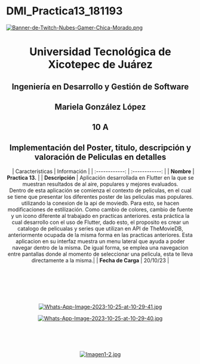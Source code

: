 # DMI_Practica13_181193

[![Banner-de-Twitch-Nubes-Gamer-Chica-Morado.png](https://i.postimg.cc/15q3LFXF/Banner-de-Twitch-Nubes-Gamer-Chica-Morado.png)](https://postimg.cc/MvzwBvyZ)

<div align="center">
  
# Universidad Tecnológica de Xicotepec de Juárez


## Ingeniería en Desarrollo y Gestión de Software
## Mariela González López
## 10 A
## Implementación del Poster, titulo, descripción y valoración de Peliculas en detalles
&nbsp;
&nbsp;
|  Características |  Información |
| :------------: | :------------: |
| **Nombre**  |  **Practica 13.**  |
| **Descripción**  | Aplicación desarrollada en Flutter en la que se muestran resultados de al aire, populares y mejores evaluados. <br> Dentro de esta aplicación se comienza el contexto de peliculas, en el cual se tiene que presentar los diferentes poster de las peliculas mas populares. utilizando la conexion de la api de moviedb. Para esto, se hacen modificaciones de estilización. Como cambio de colores, cambio de fuente y un icono diferente al trabajado en practicas anteriores. esta práctica la cual desarrollo con el uso de Flutter, dado esto, el proposito es crear un catalogo de pelicualas y series que utilizan en API de TheMovieDB, anteriormente ocupada de la misma forma en las practicas anteriores. Esta aplicacion en su interfaz muestra un menu lateral que ayuda a poder navegar dentro de la misma. De igual forma, se emplea una navegacion entre pantallas donde al momento de seleccionar una pelicula, esta te lleva directamente a la misma.|
|  **Fecha de Carga** | 20/10/23  |

&nbsp;
&nbsp;

&nbsp;
&nbsp;

<br>

[![Whats-App-Image-2023-10-25-at-10-29-41.jpg](https://i.postimg.cc/HLCZHfRR/Whats-App-Image-2023-10-25-at-10-29-41.jpg)](https://postimg.cc/G4qJxScx)

[![Whats-App-Image-2023-10-25-at-10-29-40.jpg](https://i.postimg.cc/LsBysxMX/Whats-App-Image-2023-10-25-at-10-29-40.jpg)](https://postimg.cc/4KyvLbyk)

<br>
<br>
<br>

[![Imagen1-2.jpg](https://i.postimg.cc/x1swjyVj/Imagen1-2.jpg)](https://postimg.cc/0zwWcSNh)

